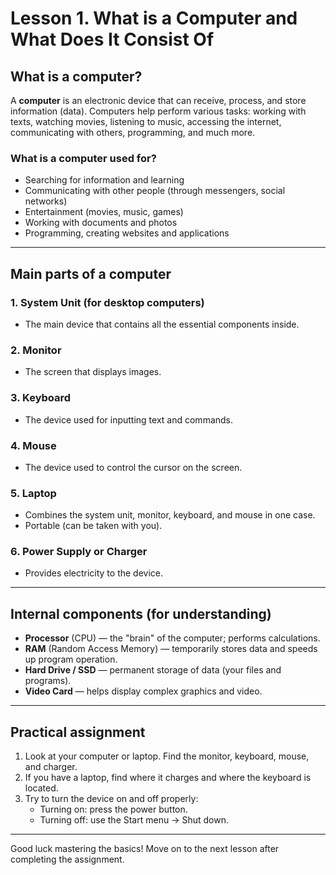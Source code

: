 # Lesson 1. What is a Computer and What Does It Consist Of

## What is a computer?

A **computer** is an electronic device that can receive, process, and store information (data). Computers help perform various tasks: working with texts, watching movies, listening to music, accessing the internet, communicating with others, programming, and much more.

### What is a computer used for?
- Searching for information and learning  
- Communicating with other people (through messengers, social networks)  
- Entertainment (movies, music, games)  
- Working with documents and photos  
- Programming, creating websites and applications  

---

## Main parts of a computer

### 1. **System Unit** (for desktop computers)  
- The main device that contains all the essential components inside.  

### 2. **Monitor**  
- The screen that displays images.  

### 3. **Keyboard**  
- The device used for inputting text and commands.  

### 4. **Mouse**  
- The device used to control the cursor on the screen.  

### 5. **Laptop**  
- Combines the system unit, monitor, keyboard, and mouse in one case.  
- Portable (can be taken with you).  

### 6. **Power Supply or Charger**  
- Provides electricity to the device.  

---

## Internal components (for understanding)

- **Processor** (CPU) — the "brain" of the computer; performs calculations.  
- **RAM** (Random Access Memory) — temporarily stores data and speeds up program operation.  
- **Hard Drive / SSD** — permanent storage of data (your files and programs).  
- **Video Card** — helps display complex graphics and video.  

---

## Practical assignment

1. Look at your computer or laptop. Find the monitor, keyboard, mouse, and charger.  
2. If you have a laptop, find where it charges and where the keyboard is located.  
3. Try to turn the device on and off properly:  
   - Turning on: press the power button.  
   - Turning off: use the Start menu → Shut down.  

---

Good luck mastering the basics! Move on to the next lesson after completing the assignment.
